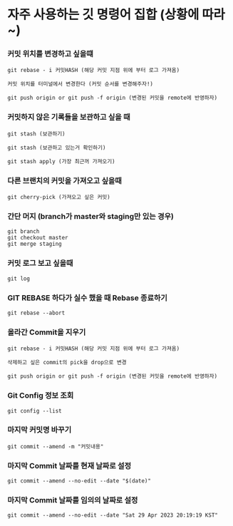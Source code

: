 # 자주 사용하는 깃 명령어 집합 (상황에 따라~)

### 커밋 위치를 변경하고 싶을떄
```
git rebase - i 커밋HASH (해당 커밋 지점 위에 부터 로그 가져옴)

커밋 위치를 터미널에서 변경한다 (커밋 순서를 변경해주자!)

git push origin or git push -f origin (변경된 커밋을 remote에 반영하자)
```

### 커밋하지 않은 기록들을 보관하고 싶을 때
```
git stash (보관하기)

git stash (보관하고 있는거 확인하기)

git stash apply (가장 최근꺼 가져오기)
```

### 다른 브랜치의 커밋을 가져오고 싶을때
```
git cherry-pick (가져오고 싶은 커밋)
```

### 간단 머지 (branch가 master와 staging만 있는 경우)
```
git branch
git checkout master
git merge staging
```

### 커밋 로그 보고 싶을때
```
git log
```

### GIT REBASE 하다가 실수 했을 때 Rebase 종료하기
```
git rebase --abort
```

### 올라간 Commit을 지우기 
```
git rebase - i 커밋HASH (해당 커밋 지점 위에 부터 로그 가져옴)

삭제하고 싶은 commit의 pick을 drop으로 변경

git push origin or git push -f origin (변경된 커밋을 remote에 반영하자)
```

### Git Config 정보 조회
```
git config --list
```

### 마지막 커밋명 바꾸기
```
git commit --amend -m "커밋내용"
```

### 마지막 Commit 날짜를 현재 날짜로 설정
```
git commit --amend --no-edit --date "$(date)"
```

### 마지막 Commit 날짜를 임의의 날짜로 설정
```
git commit --amend --no-edit --date "Sat 29 Apr 2023 20:19:19 KST"
```
